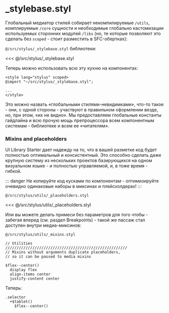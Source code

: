 # _stylebase.styl

Глобальный медиатор стилей собирает некомпилируемые <code class="code--nowrap">/utils</code>, комплируемые <code class="code--nowrap">/core</code> сущности и необходимые глобально кастомизации используемых сторонних модулей <code class="code--nowrap">/libs</code> (но, те которые позволяют это сделать без <code class="code--nowrap">scoped</code> - стоит разместить в SFC-обертках):

<code class="code--path">@/src/stylus/_stylebase.styl</code> библиотеки:

<<< @/src/stylus/_stylebase.styl 

Теперь можно использовать всю эту кухню на компонентах:

```vue
<style lang="stylus" scoped>
@import "~/src/stylus/_stylebase.styl";

...
</style>
```

Это можно назвать «глобальными стилями-невидимками», что-то такое - они, с одной стороны - участвуют в правильном оформлении везде, но, при этом, «их не видно». Мы предоставляем глобальные константы гайдлайна и всю прочую мощь препроцессора всем компонентным системам - библиотеке и всем ее «читателям».

### Mixins and placeholders

UI Library Starter дает надежду на то, что в вашей разметке код будет полностью оптимальный и консистентный. Это способно сделать даже крупную систему из нескольких проектов базирующихся на одном визуальном языке - и полностью управляемой, и, в тоже время - гибкой.

::: danger
Не копируйте код кусками по компонентам - оптимизируйте очевидно одинаковые наборы в миксинах и плейсхолдерах!
:::

<code class="code--path">@/src/stylus/utils/_placeholders.styl</code>

<<< @/src/stylus/utils/_placeholders.styl

Или вы можете делать примеси без параметров для того чтобы - забегая вперед (см. раздел Breakpoints) - такой же пассаж стал доступен внутри медиа-миксинов:

<code class="code--path">@/src/stylus/utils/_mixins.styl</code>

```stylus
// Utilities
//////////////////////////////////////////////////////
// Mixins without arguments duplicate placeholders,
// so it can be passed to media mixins

$flex--center()
  display flex
  align-items center
  justify-content center
```

Теперь:

```stylus
.selector
  +$tablet()
    $flex--center()
```
